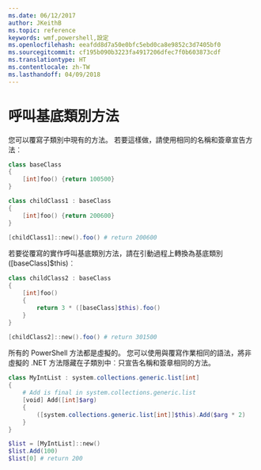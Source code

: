 ```yaml
---
ms.date: 06/12/2017
author: JKeithB
ms.topic: reference
keywords: wmf,powershell,設定
ms.openlocfilehash: eeafdd8d7a50e0bfc5ebd0ca8e9852c3d7405bf0
ms.sourcegitcommit: cf195b090b3223fa4917206dfec7f0b603873cdf
ms.translationtype: HT
ms.contentlocale: zh-TW
ms.lasthandoff: 04/09/2018
---
```

# <a name="call-base-class-method"></a>呼叫基底類別方法

您可以覆寫子類別中現有的方法。 若要這樣做，請使用相同的名稱和簽章宣告方法︰

```powershell
class baseClass
{
    [int]foo() {return 100500}
}

class childClass1 : baseClass
{
    [int]foo() {return 200600}
}

[childClass1]::new().foo() # return 200600
```

若要從覆寫的實作呼叫基底類別方法，請在引動過程上轉換為基底類別 ([baseClass]$this)︰

```powershell
class childClass2 : baseClass
{
    [int]foo()
    {
        return 3 * ([baseClass]$this).foo()
    }
}

[childClass2]::new().foo() # return 301500
```

所有的 PowerShell 方法都是虛擬的。 您可以使用與覆寫作業相同的語法，將非虛擬的 .NET 方法隱藏在子類別中︰只宣告名稱和簽章相同的方法。

```powershell
class MyIntList : system.collections.generic.list[int]
{
    # Add is final in system.collections.generic.list
    [void] Add([int]$arg)
    {
        ([system.collections.generic.list[int]]$this).Add($arg * 2)
    }
}

$list = [MyIntList]::new()
$list.Add(100)
$list[0] # return 200
```